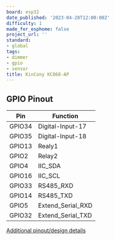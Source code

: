 ```yaml
---
board: esp32
date_published: '2023-04-28T12:00:00Z'
difficulty: 1
made_for_esphome: false
project_url: ''
standard:
- global
tags:
- dimmer
- gpio
- sensor
title: KinCony KC868-AP
---
```


## GPIO Pinout

| Pin    | Function            |
| ------ | ------------------- |
| GPIO34 | Digital-Input-17    |
| GPIO35 | Digital-Input-18    |
| GPIO13 | Realy1              |
| GPIO2  | Relay2              |
| GPIO4  | IIC_SDA             |
| GPIO16 | IIC_SCL             |
| GPIO33 | RS485_RXD           |
| GPIO14 | RS485_TXD           |
| GPIO5  | Extend_Serial_RXD   |
| GPIO32 | Extend_Serial_TXD   |
[Additional pinout/design details](https://www.kincony.com/esp32-pwm-dimmer.html)